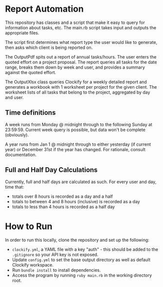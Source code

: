 # Report Automation

This repository has classes and a script that make it easy to query for information about tasks, etc. The main.rb script takes input and outputs the appropriate files.

The script first determines what report type the user would like to generate, then asks which client is being reported on.

The OutputPdf spits out a report of annual tasks/hours. The user enters the quoted effort on a project proposal. The report queries all tasks for the date range, breaks them down by week and user, and provides a summary against the quoted effort.

The OutputXlsx class queries Clockify for a weekly detailed report and generates a workbook with 1 worksheet per project for the given client. The worksheet lists of all tasks that belong to the project, aggregated by day and user.

## Time definitions
A week runs from Monday @ midnight through to the following Sunday at 23:59:59. Current week query is possible, but data won't be complete (obviously).

A year runs from Jan 1 @ midnight through to either yesterday (if current year) or December 31st if the year has changed. For rationale, consult documentation.

## Full and Half Day Calculations
Currently, full and half days are calculated as such.
For every user and day, time that:
* totals over 8 hours is recorded as a day and a half
* totals to between 4 and 8 hours (inclusive) is recorded as a day
* totals to less than 4 hours is recorded as a half day

# How to Run
In order to run this locally, clone the repository and set up the following:
* `clockify.yml`, a YAML file with a key "auth" - this should be added to the
  `.gitignore` so your API key is not exposed.
* Update `config.yml` to set the base output directory as well as default Clockify workspace.
* Run `bundle install` to install dependencies.
* Access the program by running `ruby main.rb` in the working directory root.